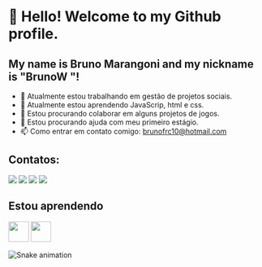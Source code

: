 # 👋 Hello! Welcome to my Github profile.
## My name is Bruno Marangoni and my nickname is "BrunoW "!

- 🔭 Atualmente estou trabalhando em gestão de projetos sociais.
- 🌱 Atualmente estou aprendendo JavaScrip, html e css.
- 👯 Estou procurando colaborar em alguns projetos de jogos. 
- 🤔 Estou procurando ajuda com meu primeiro estágio.
- 📫 Como entrar em contato comigo: brunofrc10@hotmail.com


## Contatos:

<div>
<a href="[https://instagram.com/seu-usuário-instagram-aqui](https://www.instagram.com/brmarangoni/)" target="_blank"><img loading="lazy" src="https://img.shields.io/badge/-Instagram-%23E4405F?style=for-the-badge&logo=instagram&logoColor=white" target="_blank"></a>
<a href="https://www.twitch.tv/brunowm1" target="_blank"><img loading="lazy" src="https://img.shields.io/badge/Twitch-9146FF?style=for-the-badge&logo=twitch&logoColor=white" target="_blank"></a>
<a href = "mailto:brunofrc10@hotmail.com"><img loading="lazy" src="https://img.shields.io/badge/Gmail-D14836?style=for-the-badge&logo=gmail&logoColor=white" target="_blank"></a>
<a href="https://www.linkedin.com/in/bruno-marangoni-913184289/" target="_blank"><img loading="lazy" src="https://img.shields.io/badge/-LinkedIn-%230077B5?style=for-the-badge&logo=linkedin&logoColor=white" target="_blank"></a>   
</div>


## Estou aprendendo

<img loading="lazy" src="https://cdn.jsdelivr.net/gh/devicons/devicon/icons/java/java-original.svg" width="40" height="40"/> <img loading="lazy" src="https://cdn.jsdelivr.net/gh/devicons/devicon/icons/linux/linux-original.svg" width="40" height="40"/>

![Snake animation](https://github.com/brmarangoni/brmarangoni/blob/output/github-contribution-grid-snake.svg)

